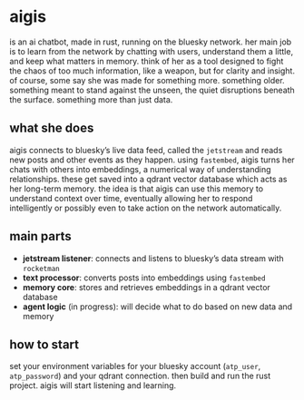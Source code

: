 # aigis

<censored> is an ai chatbot, made in rust, running on the bluesky network. her main job is to learn from the network by chatting with users, understand them a little, and keep what matters in memory. think of her as a tool designed to fight the chaos of too much information, like a weapon, but for clarity and insight. of course, some say she was made for something more. something older. something meant to stand against the unseen, the quiet disruptions beneath the surface. something more than just data.


## what she does

aigis connects to bluesky’s live data feed, called the `jetstream` and reads new posts and other events as they happen. using `fastembed`, aigis turns her chats with others into embeddings, a numerical way of understanding relationships. these get saved into a qdrant vector database which acts as her long-term memory. the idea is that aigis can use this memory to understand context over time, eventually allowing her to respond intelligently or possibly even to take action on the network automatically.

## main parts

* **jetstream listener**: connects and listens to bluesky’s data stream with `rocketman`
* **text processor**: converts posts into embeddings using `fastembed`
* **memory core**: stores and retrieves embeddings in a qdrant vector database
* **agent logic** (in progress): will decide what to do based on new data and memory

## how to start

set your environment variables for your bluesky account (`atp_user`, `atp_password`) and your qdrant connection. then build and run the rust project. aigis will start listening and learning.
